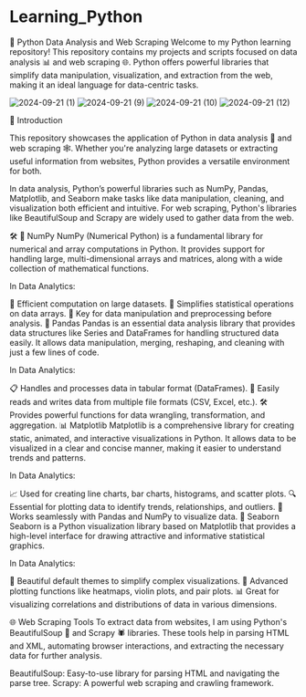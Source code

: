 # Learning_Python
🐍 Python Data Analysis and Web Scraping
Welcome to my Python learning repository! This repository contains my projects and scripts focused on data analysis 📊 and web scraping 🌐. Python offers powerful libraries that simplify data manipulation, visualization, and extraction from the web, making it an ideal language for data-centric tasks.

![2024-09-21 (1)](https://github.com/user-attachments/assets/9c66fff5-67c4-4559-a759-6a6af987d1b1)
![2024-09-21 (9)](https://github.com/user-attachments/assets/92462f2d-767e-4106-94c5-1816d4cb1a35)
![2024-09-21 (10)](https://github.com/user-attachments/assets/30a58a5d-1776-4fec-a7bb-3b2fd4236fe0)
![2024-09-21 (12)](https://github.com/user-attachments/assets/17c01ed1-08f4-4a45-8307-b1026b349540)

📘 Introduction

This repository showcases the application of Python in data analysis 🧮 and web scraping 🕸️. Whether you're analyzing large datasets or extracting useful information from websites, Python provides a versatile environment for both.

In data analysis, Python’s powerful libraries such as NumPy, Pandas, Matplotlib, and Seaborn make tasks like data manipulation, cleaning, and visualization both efficient and intuitive. For web scraping, Python's libraries like BeautifulSoup and Scrapy are widely used to gather data from the web.

🛠️
🧮 NumPy
NumPy (Numerical Python) is a fundamental library for numerical and array computations in Python. It provides support for handling large, multi-dimensional arrays and matrices, along with a wide collection of mathematical functions.

In Data Analytics:

🚀 Efficient computation on large datasets.
🧠 Simplifies statistical operations on data arrays.
🔄 Key for data manipulation and preprocessing before analysis.
🐼 Pandas
Pandas is an essential data analysis library that provides data structures like Series and DataFrames for handling structured data easily. It allows data manipulation, merging, reshaping, and cleaning with just a few lines of code.

In Data Analytics:

📋 Handles and processes data in tabular format (DataFrames).
📂 Easily reads and writes data from multiple file formats (CSV, Excel, etc.).
🛠️ Provides powerful functions for data wrangling, transformation, and aggregation.
📊 Matplotlib
Matplotlib is a comprehensive library for creating static, animated, and interactive visualizations in Python. It allows data to be visualized in a clear and concise manner, making it easier to understand trends and patterns.

In Data Analytics:

📈 Used for creating line charts, bar charts, histograms, and scatter plots.
🔍 Essential for plotting data to identify trends, relationships, and outliers.
🎨 Works seamlessly with Pandas and NumPy to visualize data.
🎨 Seaborn
Seaborn is a Python visualization library based on Matplotlib that provides a high-level interface for drawing attractive and informative statistical graphics.

In Data Analytics:

🎨 Beautiful default themes to simplify complex visualizations.
🧩 Advanced plotting functions like heatmaps, violin plots, and pair plots.
📊 Great for visualizing correlations and distributions of data in various dimensions.


🌐 Web Scraping Tools
To extract data from websites, I am using Python's BeautifulSoup 🍜 and Scrapy 🕷️ libraries. These tools help in parsing HTML and XML, automating browser interactions, and extracting the necessary data for further analysis.

BeautifulSoup: Easy-to-use library for parsing HTML and navigating the parse tree.
Scrapy: A powerful web scraping and crawling framework.

